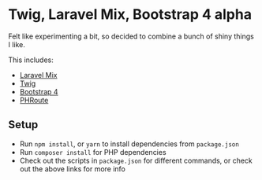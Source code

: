 # Twig, Laravel Mix, Bootstrap 4 alpha

Felt like experimenting a bit, so decided to combine a bunch of shiny things I like.

This includes:
- [Laravel Mix](https://github.com/JeffreyWay/laravel-mix)
- [Twig](http://twig.sensiolabs.org/)
- [Bootstrap 4](https://v4-alpha.getbootstrap.com/)
- [PHRoute](https://github.com/mrjgreen/phroute)

## Setup

- Run `npm install`, or `yarn` to install dependencies from `package.json`
- Run `composer install` for PHP dependencies
- Check out the scripts in `package.json` for different commands, or check out the above links for more info
